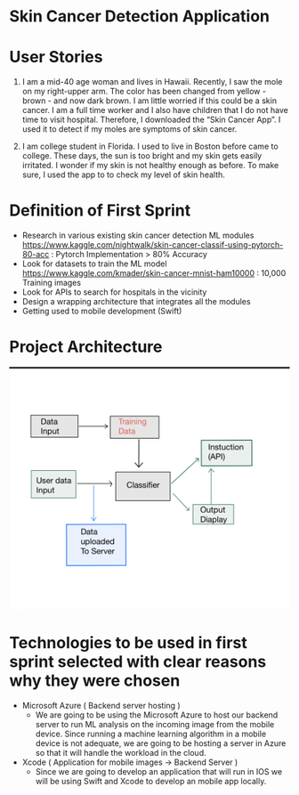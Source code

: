 # Skin Cancer Detection Application

# User Stories

1) I am a mid-40 age woman and lives in Hawaii. Recently, I saw the mole on my right-upper arm. The color has been changed from yellow - brown - and now dark brown. I am little worried if this could be a skin cancer. I am a full time worker and I also have children that I do not have time to visit hospital. Therefore, I downloaded the “Skin Cancer App”. I used it to detect if my moles are symptoms of skin cancer. 

2) I am college student in Florida. I used to live in Boston before came to college. These days, the sun is too bright and my skin gets easily irritated. I wonder if my skin is not healthy enough as before. To make sure, I used the app to to check my level of skin health.

# Definition of First Sprint

- Research in various existing skin cancer detection ML modules 
https://www.kaggle.com/nightwalk/skin-cancer-classif-using-pytorch-80-acc : Pytorch Implementation > 80% Accuracy 
- Look for datasets to train the ML model 
https://www.kaggle.com/kmader/skin-cancer-mnist-ham10000 : 10,000 Training images 
- Look for APIs to search for hospitals in the vicinity 
- Design a wrapping architecture that integrates all the modules
- Getting used to mobile development (Swift)

# Project Architecture
![Alt text](/ProjectStructure.png?raw=true "Diagram")

# Technologies to be used in first sprint selected with clear reasons why they were chosen
- Microsoft Azure ( Backend server hosting )
  - We are going to be using the Microsoft Azure to host our backend server to run ML analysis on the incoming image from the        mobile device. Since running a machine learning algorithm in a mobile device is not adequate, we are going to be hosting a server in Azure so that it will handle the workload in the cloud.
- Xcode ( Application for mobile images -> Backend Server )
  - Since we are going to develop an application that will run in IOS we will be using Swift and Xcode to develop an mobile app locally.
